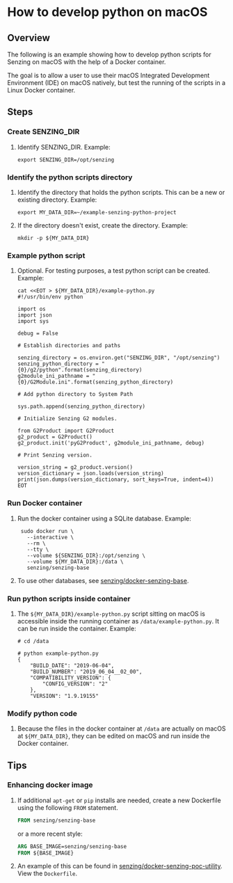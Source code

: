 # How to develop python on macOS

## Overview

The following is an example showing how to develop python scripts for
Senzing on macOS with the help of a Docker container.

The goal is to allow a user to use their macOS
Integrated Development Environment (IDE) on macOS natively,
but test the running of the scripts in a Linux Docker container.

## Steps

### Create SENZING_DIR

1. Identify SENZING_DIR.
   Example:

   ```console
   export SENZING_DIR=/opt/senzing
   ```

### Identify the python scripts directory

1. Identify the directory that holds the python scripts.
   This can be a new or existing directory.
   Example:

   ```console
   export MY_DATA_DIR=~/example-senzing-python-project
   ```

1. If the directory doesn't exist, create the directory.
   Example:

   ```console
   mkdir -p ${MY_DATA_DIR}
   ```

### Example python script

1. Optional. For testing purposes, a test python script can be created.
   Example:

   ```console
   cat <<EOT > ${MY_DATA_DIR}/example-python.py
   #!/usr/bin/env python

   import os
   import json
   import sys

   debug = False

   # Establish directories and paths

   senzing_directory = os.environ.get("SENZING_DIR", "/opt/senzing")
   senzing_python_directory = "{0}/g2/python".format(senzing_directory)
   g2module_ini_pathname = "{0}/G2Module.ini".format(senzing_python_directory)

   # Add python directory to System Path

   sys.path.append(senzing_python_directory)

   # Initialize Senzing G2 modules.

   from G2Product import G2Product
   g2_product = G2Product()
   g2_product.init('pyG2Product', g2module_ini_pathname, debug)

   # Print Senzing version.

   version_string = g2_product.version()
   version_dictionary = json.loads(version_string)
   print(json.dumps(version_dictionary, sort_keys=True, indent=4))
   EOT
   ```

### Run Docker container

1. Run the docker container using a SQLite database.
   Example:

   ```console
    sudo docker run \
      --interactive \
      --rm \
      --tty \
      --volume ${SENZING_DIR}:/opt/senzing \
      --volume ${MY_DATA_DIR}:/data \
      senzing/senzing-base
   ```

1. To use other databases, see
   [senzing/docker-senzing-base](https://github.com/senzing-garage/docker-senzing-base#run-docker-container).

### Run python scripts inside container

1. The `${MY_DATA_DIR}/example-python.py` script sitting on macOS
   is accessible inside the running container as `/data/example-python.py`.
   It can be run inside the container.
   Example:

   ```console
   # cd /data

   # python example-python.py
   {
       "BUILD_DATE": "2019-06-04",
       "BUILD_NUMBER": "2019_06_04__02_00",
       "COMPATIBILITY_VERSION": {
           "CONFIG_VERSION": "2"
       },
       "VERSION": "1.9.19155"
   ```

### Modify python code

1. Because the files in the docker container at `/data` are actually on macOS at `${MY_DATA_DIR}`,
   they can be edited on macOS and run inside the Docker container.

## Tips

### Enhancing docker image

1. If additional `apt-get` or `pip` installs are needed,
   create a new Dockerfile using the following `FROM` statement.

   ```Dockerfile
   FROM senzing/senzing-base
   ```

   or a more recent style:

   ```Dockerfile
   ARG BASE_IMAGE=senzing/senzing-base
   FROM ${BASE_IMAGE}
   ```

1. An example of this can be found in [senzing/docker-senzing-poc-utility](https://github.com/senzing-garage/docker-senzing-poc-utility). View the `Dockerfile`.
